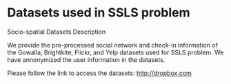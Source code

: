 # Datasets used in SSLS problem
Socio-spatial Datasets Description 

We provide the pre-processed social network and check-in information of the Gowalla, Brightkite, Flickr, and Yelp datasets used for SSLS problem. We have annonymized the user information in the datasets. 

Please follow the link to access the datasets: http://dropbox.com
